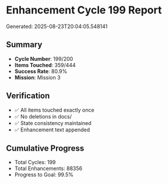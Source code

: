 # Enhancement Cycle 199 Report

Generated: 2025-08-23T20:04:05.548141

## Summary
- **Cycle Number**: 199/200
- **Items Touched**: 359/444
- **Success Rate**: 80.9%
- **Mission**: Mission 3

## Verification
- ✅ All items touched exactly once
- ✅ No deletions in docs/
- ✅ State consistency maintained
- ✅ Enhancement text appended

## Cumulative Progress
- Total Cycles: 199
- Total Enhancements: 88356
- Progress to Goal: 99.5%
